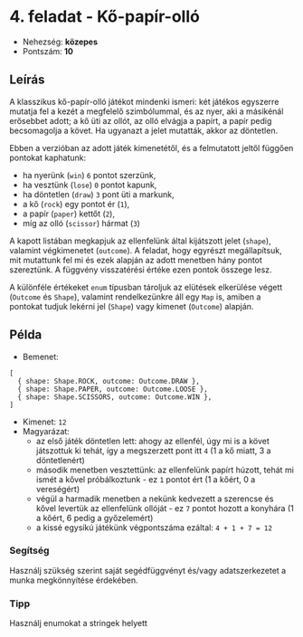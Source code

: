 # 4. feladat - Kő-papír-olló
- Nehezség: **közepes**
- Pontszám: **10**

## Leírás
A klasszikus kő-papír-olló játékot mindenki ismeri: két játékos egyszerre mutatja fel a kezét a megfelelő szimbólummal, és az nyer, aki a másikénál erősebbet adott; a kő üti az ollót, az olló elvágja a papírt, a papír pedig becsomagolja a követ. Ha ugyanazt a jelet mutatták, akkor az döntetlen.

Ebben a verzióban az adott játék kimenetétől, és a felmutatott jeltől függően pontokat kaphatunk: 
- ha nyerünk (`win`) `6` pontot szerzünk,
- ha vesztünk (`lose`) `0` pontot kapunk,
- ha döntetlen (`draw`) `3` pont üti a markunk,
- a kő (`rock`) egy pontot ér (`1`),
- a papír (`paper`) kettőt (`2`),
- míg az olló (`scissor`) hármat (`3`)

A kapott listában megkapjuk az ellenfelünk által kijátszott jelet (`shape`), valamint végkimenetet (`outcome`). A feladat, hogy egyrészt megállapítsuk, mit mutattunk fel mi és ezek alapján az adott menetben hány pontot szereztünk. A függvény visszatérési értéke ezen pontok összege lesz.

A különféle értékeket `enum` típusban tároljuk az elütések elkerülése végett (`Outcome` és `Shape`), valamint rendelkezünkre áll egy `Map` is, amiben a pontokat tudjuk lekérni jel (`Shape`) vagy kimenet (`Outcome`) alapján.

## Példa
 - Bemenet:
```
[
  { shape: Shape.ROCK, outcome: Outcome.DRAW },
  { shape: Shape.PAPER, outcome: Outcome.LOOSE },
  { shape: Shape.SCISSORS, outcome: Outcome.WIN },
]
```
 - Kimenet: `12`
 - Magyarázat:
   - az első játék döntetlen lett: ahogy az ellenfél, úgy mi is a követ játszottuk ki tehát, így a megszerzett pont itt `4` (1 a kő miatt, 3 a döntetlenért)
   - második menetben vesztettünk: az ellenfelünk papírt húzott, tehát mi ismét a kővel próbálkoztunk - ez `1` pontot ért (1 a kőért, 0 a vereségért)
   - végül a harmadik menetben a nekünk kedvezett a szerencse és kővel levertük az ellenfelünk ollóját - ez `7` pontot hozott a konyhára (1 a kőért, 6 pedig a győzelemért)
   - a kissé egysíkú játékünk végpontszáma ezáltal: `4 + 1 + 7 = 12`

### Segítség
Használj szükség szerint saját segédfüggvényt és/vagy adatszerkezetet a munka megkönnyítése érdekében.

### Tipp
Használj enumokat a stringek helyett